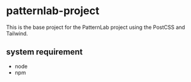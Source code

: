 # patternlab-project
This is the base project for the PatternLab project using the PostCSS and Tailwind.

## system requirement
- node
- npm